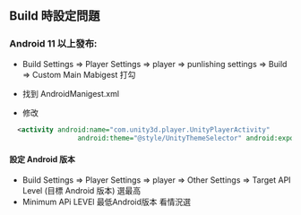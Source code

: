 ## Build 時設定問題


### Android 11 以上發布:
 - Build Settings => Player Settings => player => punlishing settings => Build => Custom Main Mabigest 打勾
 
 - 找到 AndroidManigest.xml

 - 修改
 ```xml
   <activity android:name="com.unity3d.player.UnityPlayerActivity"
                  android:theme="@style/UnityThemeSelector" android:exported="true">
 ```

 #### 設定 Android 版本 
   - Build Settings => Player Settings => player => Other Settings => Target API Level (目標 Android 版本) 選最高
   - Minimum APi LEVEl  最低Android版本 看情況選
